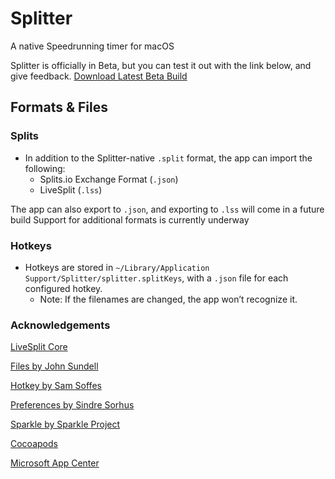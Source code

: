 # Splitter

A native Speedrunning timer for macOS

Splitter is officially in Beta, but you can test it out with the link below, and give feedback.
[Download Latest Beta Build](https://install.appcenter.ms/users/mjosephberk/apps/splittertest/distribution_groups/public%20beta)

## Formats & Files

### Splits
- In addition to the Splitter-native `.split` format, the app can import the following:
	- Splits.io Exchange Format (`.json`)
	- LiveSplit (`.lss`)
	

The app can also export to `.json`, and exporting to `.lss` will come in a future build 
Support for additional formats is currently underway 

### Hotkeys
- Hotkeys are stored in `~/Library/Application Support/Splitter/splitter.splitKeys`, with a `.json` file for each configured hotkey. 
	- Note: If the filenames are changed, the app won’t recognize it.  

### Acknowledgements
[LiveSplit Core](https://github.com/LiveSplit/livesplit-core)

[Files by John Sundell](https://github.com/JohnSundell/Files)

[Hotkey by Sam Soffes](https://github.com/soffes/HotKey)

[Preferences by Sindre Sorhus](https://github.com/sindresorhus/Preferences) 

[Sparkle by Sparkle Project](https://github.com/sparkle-project/Sparkle)

[Cocoapods](https://cocoapods.org)

[Microsoft App Center](https://appcenter.ms)
